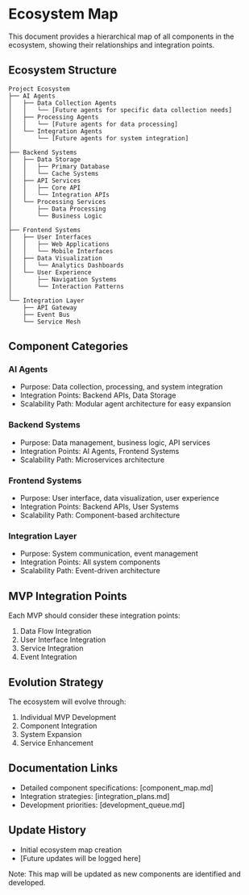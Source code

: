 # Ecosystem Map

This document provides a hierarchical map of all components in the ecosystem, showing their relationships and integration points.

## Ecosystem Structure

```
Project Ecosystem
├── AI Agents
│   ├── Data Collection Agents
│   │   └── [Future agents for specific data collection needs]
│   ├── Processing Agents
│   │   └── [Future agents for data processing]
│   └── Integration Agents
│       └── [Future agents for system integration]
│
├── Backend Systems
│   ├── Data Storage
│   │   ├── Primary Database
│   │   └── Cache Systems
│   ├── API Services
│   │   ├── Core API
│   │   └── Integration APIs
│   └── Processing Services
│       ├── Data Processing
│       └── Business Logic
│
├── Frontend Systems
│   ├── User Interfaces
│   │   ├── Web Applications
│   │   └── Mobile Interfaces
│   ├── Data Visualization
│   │   └── Analytics Dashboards
│   └── User Experience
│       ├── Navigation Systems
│       └── Interaction Patterns
│
└── Integration Layer
    ├── API Gateway
    ├── Event Bus
    └── Service Mesh
```

## Component Categories

### AI Agents
- Purpose: Data collection, processing, and system integration
- Integration Points: Backend APIs, Data Storage
- Scalability Path: Modular agent architecture for easy expansion

### Backend Systems
- Purpose: Data management, business logic, API services
- Integration Points: AI Agents, Frontend Systems
- Scalability Path: Microservices architecture

### Frontend Systems
- Purpose: User interface, data visualization, user experience
- Integration Points: Backend APIs, User Systems
- Scalability Path: Component-based architecture

### Integration Layer
- Purpose: System communication, event management
- Integration Points: All system components
- Scalability Path: Event-driven architecture

## MVP Integration Points

Each MVP should consider these integration points:
1. Data Flow Integration
2. User Interface Integration
3. Service Integration
4. Event Integration

## Evolution Strategy

The ecosystem will evolve through:
1. Individual MVP Development
2. Component Integration
3. System Expansion
4. Service Enhancement

## Documentation Links
- Detailed component specifications: [component_map.md]
- Integration strategies: [integration_plans.md]
- Development priorities: [development_queue.md]

## Update History
- Initial ecosystem map creation
- [Future updates will be logged here]

Note: This map will be updated as new components are identified and developed.
